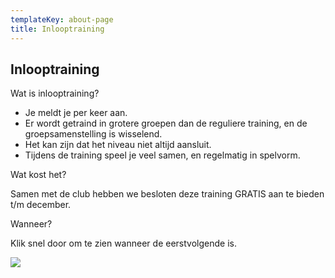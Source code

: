 ```yaml
---
templateKey: about-page
title: Inlooptraining
---
```


## Inlooptraining 

Wat is inlooptraining?

- Je meldt je per keer aan. 
- Er wordt getraind in grotere groepen dan de reguliere training, en de groepsamenstelling is wisselend.
- Het kan zijn dat het niveau niet altijd aansluit.
- Tijdens de training speel je veel samen, en regelmatig in spelvorm.

Wat kost het? 

Samen met de club hebben we besloten deze training GRATIS aan te bieden t/m december.

Wanneer?

Klik snel door om te zien wanneer de eerstvolgende is.

<a href="https://form.jotform.com/Inspire_tennis/clubuitwisseling-30-augutus"><img src="https://res.cloudinary.com/junior-joy/image/upload/v1592763378/knop_aanmeld_paqvyz.png"></a>

